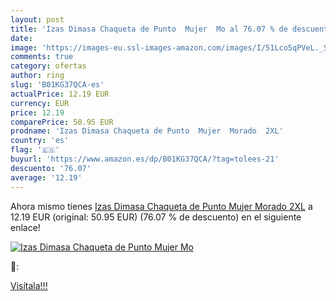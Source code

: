```yaml
---
layout: post
title: 'Izas Dimasa Chaqueta de Punto  Mujer  Mo al 76.07 % de descuento'
date: 
image: 'https://images-eu.ssl-images-amazon.com/images/I/51Lco5qPVeL._SL200_.jpg'
comments: true
category: ofertas
author: ring
slug: 'B01KG37QCA-es'
actualPrice: 12.19 EUR
currency: EUR
price: 12.19
comparePrice: 50.95 EUR
prodname: 'Izas Dimasa Chaqueta de Punto  Mujer  Morado  2XL'
country: 'es'
flag: '🇪🇸'
buyurl: 'https://www.amazon.es/dp/B01KG37QCA/?tag=tolees-21'
descuento: '76.07'
average: '12.19'
---
```


Ahora mismo tienes [Izas Dimasa Chaqueta de Punto  Mujer  Morado  2XL](https://www.amazon.es/dp/B01KG37QCA/?tag=tolees-21) a 12.19 EUR (original: 50.95 EUR) (76.07 %  de descuento) en el siguiente enlace!

[![Izas Dimasa Chaqueta de Punto  Mujer  Mo](https://images-eu.ssl-images-amazon.com/images/I/51Lco5qPVeL._SL200_.jpg)](https://www.amazon.es/dp/B01KG37QCA/?tag=tolees-21)

🔎:


[Visítala!!!](https://www.amazon.es/dp/B01KG37QCA/?tag=tolees-21)
